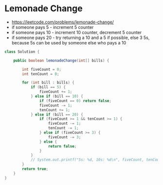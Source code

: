 # Lemonade Change

- https://leetcode.com/problems/lemonade-change/
- if someone pays 5 - increment 5 counter
- if someone pays 10 - increment 10 counter, decrement 5 counter
- if someone pays 20 - try returning a 10 and a 5 if possible, else 3 5s, because 5s can be used by someone else who pays a 10

```java
class Solution {

    public boolean lemonadeChange(int[] bills) {

        int fiveCount = 0;
        int tenCount = 0;

        for (int bill : bills) {
            if (bill == 5) {
                fiveCount += 1;
            } else if (bill == 10) {
                if (fiveCount == 0) return false;
                fiveCount -= 1;
                tenCount += 1;
            } else if (bill == 20) {
                if (fiveCount >= 1 && tenCount >= 1) {
                    fiveCount -= 1;
                    tenCount -= 1;
                } else if (fiveCount >= 3) {
                    fiveCount -= 3;
                } else {
                    return false;
                }
            }
            // System.out.printf("5s: %d, 10s: %d\n", fiveCount, tenCount);
        }
        return true;
    }
}
```

